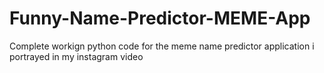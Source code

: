 # Funny-Name-Predictor-MEME-App
Complete workign python code for the meme name predictor application i portrayed in my instagram video
